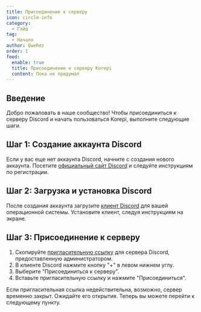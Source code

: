 ```yaml
---
title: Присоединение к серверу
icon: circle-info
category:
  - Гайд
tag:
  - Начало
author: QweRez
order: 1
feed:
  enable: true
  title: Присоединение к серверу Korepi
  content: Пока не придумал
---
```


## Введение

Добро пожаловать в наше сообщество! Чтобы присоединиться к серверу Discord и начать пользоваться Korepi, выполните следующие шаги.

## Шаг 1: Создание аккаунта Discord

Если у вас еще нет аккаунта Discord, начните с создания нового аккаунта. Посетите [официальный сайт Discord](https://discord.com/) и следуйте инструкциям по регистрации.

## Шаг 2: Загрузка и установка Discord

После создания аккаунта загрузите [клиент Discord](https://discord.com/download) для вашей операционной системы. Установите клиент, следуя инструкциям на экране.

## Шаг 3: Присоединение к серверу

1. Скопируйте [пригласительную ссылку](https://discord.gg/cottonbuds) для сервера Discord, предоставленную администратором.
2. В клиенте Discord нажмите кнопку "+" в левом нижнем углу.
3. Выберите "Присоединиться к серверу".
4. Вставьте пригласительную ссылку и нажмите "Присоединиться".

Если пригласительная ссылка недействительна, возможно, сервер временно закрыт. Ожидайте его открытия. 
Теперь вы можете перейти к следующему пункту.